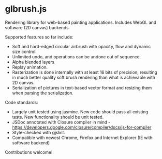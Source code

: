 glbrush.js
==========

Rendering library for web-based painting applications. Includes WebGL and software (2D canvas) backends.

Supported features so far include:

* Soft and hard-edged circular airbrush with opacity, flow and dynamic size control.
* Unlimited undo, and operations can be undone out of sequence.
* Alpha blended layers.
* Replay animation.
* Rasterization is done internally with at least 16 bits of precision, resulting in much better quality soft brush rendering than what is achievable with 2D canvas.
* Serialization of pictures in text-based vector format and resizing them when parsing the serialization.

Code standards:

* Largely unit tested using jasmine. New code should pass all existing tests. New functionality should be unit tested.
* JSDoc annotated with Closure compiler in mind - https://developers.google.com/closure/compiler/docs/js-for-compiler
* Style-checked with gjslint.
* Compatible with newest Chrome, Firefox and Internet Explorer (IE with software backend)

Contributions welcome!
